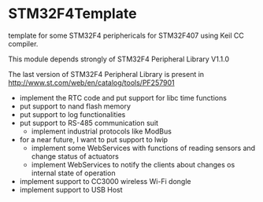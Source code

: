 STM32F4Template
===============

template for some STM32F4 periphericals for STM32F407 using Keil CC compiler. 

This module depends strongly of STM32F4 Peripheral Library V1.1.0

The last version of STM32F4 Peripheral Library is present in http://www.st.com/web/en/catalog/tools/PF257901

- implement the RTC code and put support for libc time functions
- put support to nand flash memory
- put support to log functionalities
- put support to RS-485 communication suit
  - implement industrial protocols like ModBus
- for a near future, I want to put support to lwip
  - implement some WebServices with functions of reading sensors and change status of actuators
  - implement WebServices to notify the clients about changes os internal state of operation 
- implement support to CC3000 wireless Wi-Fi dongle
- implement support to USB Host



